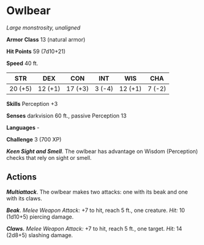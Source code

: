 # Owlbear

*Large monstrosity, unaligned*

**Armor Class** 13 (natural armor)

**Hit Points** 59 (7d10+21)

**Speed** 40 ft.

| STR     | DEX     | CON     | INT    | WIS     | CHA    |
|---------|---------|---------|--------|---------|--------|
| 20 (+5) | 12 (+1) | 17 (+3) | 3 (-4) | 12 (+1) | 7 (-2) |

**Skills** Perception +3

**Senses** darkvision 60 ft., passive Perception 13

**Languages** -

**Challenge** 3 (700 XP)

***Keen Sight and Smell***. The owlbear has advantage on Wisdom (Perception) checks that rely on sight or smell.

## Actions

***Multiattack***. The owlbear makes two attacks: one with its beak and one with its claws.

***Beak***. *Melee Weapon Attack:* +7 to hit, reach 5 ft., one creature. *Hit:* 10 (1d10+5) piercing damage.

***Claws.*** *Melee Weapon Attack:* +7 to hit, reach 5 ft., one target. *Hit:* 14 (2d8+5) slashing damage.